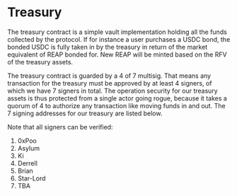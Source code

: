 # Treasury

The treasury contract is a simple vault implementation holding all the funds collected by the protocol. If for instance a user purchases a USDC bond, the bonded USDC is fully taken in by the treasury in return of the market equivalent of REAP bonded for. New REAP will be minted based on the RFV of the treasury assets.

The treasury contract is guarded by a 4 of 7 multisig. That means any transaction for the treasury must be approved by at least 4 signers, of which we have 7 signers in total. The operation security for our treasury assets is thus protected from a single actor going rogue, because it takes a quorum of 4 to authorize any transaction like moving funds in and out. The 7 signing addresses for our treasury are listed below.

Note that all signers can be verified:

1. 0xPoo
2. Asylum
3. Ki
4. Derrell
5. Brian
6. Star-Lord
7. TBA
